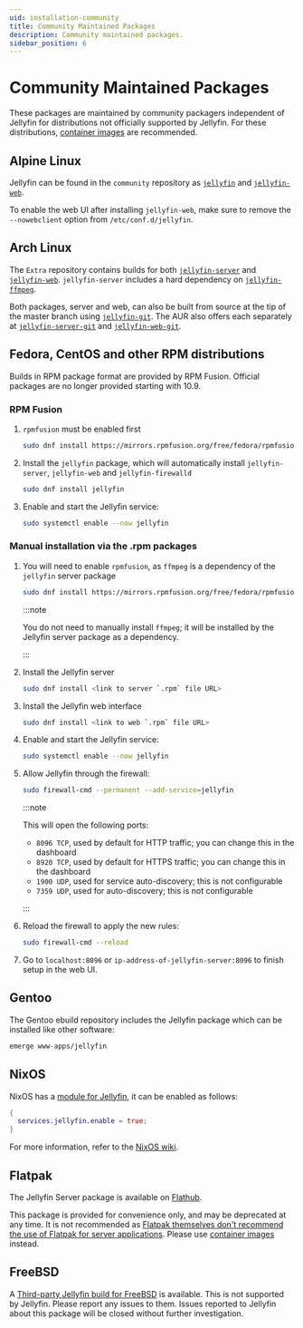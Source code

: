 ```yaml
---
uid: installation-community
title: Community Maintained Packages
description: Community maintained packages.
sidebar_position: 6
---
```


# Community Maintained Packages

These packages are maintained by community packagers independent of Jellyfin for distributions not officially supported by Jellyfin. For these distributions, [container images](/docs/general/installation/container) are recommended.

## Alpine Linux

Jellyfin can be found in the `community` repository as
[`jellyfin`](https://pkgs.alpinelinux.org/package/edge/community/x86_64/jellyfin) and
[`jellyfin-web`](https://pkgs.alpinelinux.org/package/edge/community/x86_64/jellyfin-web).

To enable the web UI after installing `jellyfin-web`, make sure to remove the `--nowebclient` option from
`/etc/conf.d/jellyfin`.

## Arch Linux

The `Extra` repository contains builds for both [`jellyfin-server`](https://archlinux.org/packages/?name=jellyfin-server) and [`jellyfin-web`](https://archlinux.org/packages/?name=jellyfin-web).
`jellyfin-server` includes a hard dependency on [`jellyfin-ffmpeg`](https://archlinux.org/packages/?name=jellyfin-ffmpeg).

Both packages, server and web, can also be built from source at the tip of the master branch using [`jellyfin-git`](https://aur.archlinux.org/packages/jellyfin-git/).
The AUR also offers each separately at [`jellyfin-server-git`](https://aur.archlinux.org/packages/jellyfin-server-git/) and [`jellyfin-web-git`](https://aur.archlinux.org/packages/jellyfin-web-git/).

## Fedora, CentOS and other RPM distributions

Builds in RPM package format are provided by RPM Fusion. Official packages are no longer provided starting with 10.9.

### RPM Fusion

1. `rpmfusion` must be enabled first

   ```sh
   sudo dnf install https://mirrors.rpmfusion.org/free/fedora/rpmfusion-free-release-$(rpm -E %fedora).noarch.rpm https://mirrors.rpmfusion.org/nonfree/fedora/rpmfusion-nonfree-release-$(rpm -E %fedora).noarch.rpm
   ```

2. Install the `jellyfin` package, which will automatically install `jellyfin-server`, `jellyfin-web` and `jellyfin-firewalld`

   ```sh
   sudo dnf install jellyfin
   ```

3. Enable and start the Jellyfin service:

   ```sh
   sudo systemctl enable --now jellyfin
   ```

### Manual installation via the .rpm packages

1. You will need to enable `rpmfusion`, as `ffmpeg` is a dependency of the `jellyfin` server package

   ```sh
   sudo dnf install https://mirrors.rpmfusion.org/free/fedora/rpmfusion-free-release-$(rpm -E %fedora).noarch.rpm https://mirrors.rpmfusion.org/nonfree/fedora/rpmfusion-nonfree-release-$(rpm -E %fedora).noarch.rpm
   ```

   :::note

   You do not need to manually install `ffmpeg`; it will be installed by the Jellyfin server package as a dependency.

   :::

2. Install the Jellyfin server

   ```sh
   sudo dnf install <link to server `.rpm` file URL>
   ```

3. Install the Jellyfin web interface

   ```sh
   sudo dnf install <link to web `.rpm` file URL>
   ```

4. Enable and start the Jellyfin service:

   ```sh
   sudo systemctl enable --now jellyfin
   ```

5. Allow Jellyfin through the firewall:

   ```sh
   sudo firewall-cmd --permanent --add-service=jellyfin
   ```

   :::note

   This will open the following ports:

   - `8096 TCP`, used by default for HTTP traffic; you can change this in the dashboard
   - `8920 TCP`, used by default for HTTPS traffic; you can change this in the dashboard
   - `1900 UDP`, used for service auto-discovery; this is not configurable
   - `7359 UDP`, used for auto-discovery; this is not configurable

   :::

6. Reload the firewall to apply the new rules:

   ```sh
   sudo firewall-cmd --reload
   ```

7. Go to `localhost:8096` or `ip-address-of-jellyfin-server:8096` to finish setup in the web UI.

## Gentoo

The Gentoo ebuild repository includes the Jellyfin package which can be installed like other software:

```sh
emerge www-apps/jellyfin
```

## NixOS

NixOS has a [module for Jellyfin](https://github.com/NixOS/nixpkgs/blob/master/nixos/modules/services/misc/jellyfin.nix),
it can be enabled as follows:

```nix
{
  services.jellyfin.enable = true;
}
```

For more information, refer to the [NixOS wiki](https://wiki.nixos.org/wiki/Jellyfin).

## Flatpak

The Jellyfin Server package is available on [Flathub](https://flathub.org/apps/org.jellyfin.JellyfinServer).

This package is provided for convenience only, and may be deprecated at any time. It is not recommended as [Flatpak themselves don't recommend the use of Flatpak for server applications](https://flatpak.org/faq/#Can_Flatpak_be_used_on_servers_too_). Please use [container images](/docs/general/installation/container) instead.

## FreeBSD

A [Third-party Jellyfin build for FreeBSD](https://github.com/Thefrank/jellyfin-server-freebsd) is available. This is not supported by Jellyfin. Please report any issues to them. Issues reported to Jellyfin about this package will be closed without further investigation.
